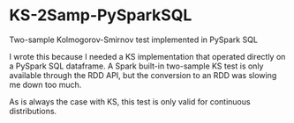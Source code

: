 # KS-2Samp-PySparkSQL
Two-sample Kolmogorov-Smirnov test implemented in PySpark SQL

I wrote this because I needed a KS implementation that operated directly on a PySpark SQL dataframe. A Spark built-in two-sample KS test is only available through the RDD API, but the conversion to an RDD was slowing me down too much.

As is always the case with KS, this test is only valid for continuous distributions.
